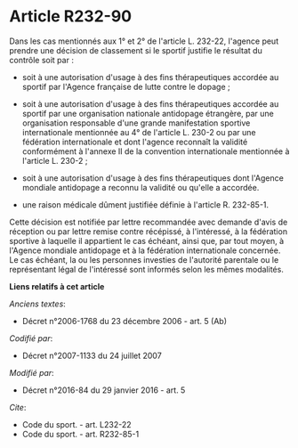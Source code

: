 # Article R232-90

Dans les cas mentionnés aux 1° et 2° de l'article L. 232-22, l'agence peut prendre une décision de classement si le sportif
justifie le résultat du contrôle soit par :

- soit à une autorisation d'usage à des fins thérapeutiques accordée au sportif par l'Agence française de lutte contre le
dopage ; 

- soit à une autorisation d'usage à des fins thérapeutiques accordée au sportif par une organisation nationale antidopage
étrangère, par une organisation responsable d'une grande manifestation sportive internationale mentionnée au 4° de l'article
L. 230-2 ou par une fédération internationale et dont l'agence reconnaît la validité conformément à l'annexe II de la
convention internationale mentionnée à l'article L. 230-2 ; 

- soit à une autorisation d'usage à des fins thérapeutiques dont l'Agence mondiale antidopage a reconnu la validité ou
qu'elle a accordée.

- une raison médicale dûment justifiée définie à l'article R. 232-85-1. 

Cette décision est notifiée par lettre recommandée avec demande d'avis de réception ou par lettre remise contre récépissé, à
l'intéressé, à la fédération sportive à laquelle il appartient le cas échéant, ainsi que, par tout moyen, à l'Agence mondiale
antidopage et à la fédération internationale concernée. Le cas échéant, la ou les personnes investies de l'autorité parentale
ou le représentant légal de l'intéressé sont informés selon les mêmes modalités.

**Liens relatifs à cet article**

_Anciens textes_:

  - Décret n°2006-1768 du 23 décembre 2006 - art. 5 (Ab)

_Codifié par_:

  - Décret n°2007-1133 du 24 juillet 2007

_Modifié par_:

  - Décret n°2016-84 du 29 janvier 2016 - art. 5

_Cite_:

  - Code du sport. - art. L232-22
  - Code du sport. - art. R232-85-1

